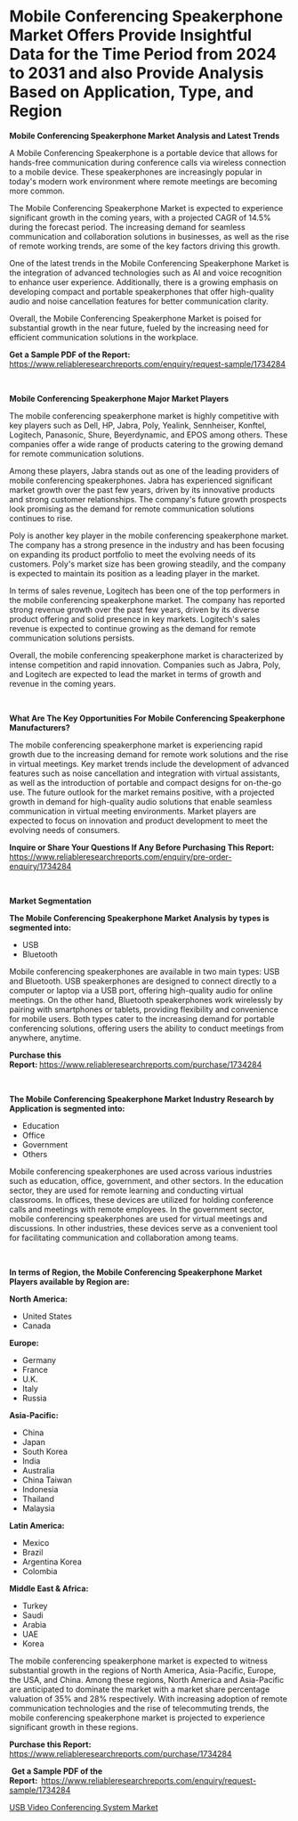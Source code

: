 <p><h1>Mobile Conferencing Speakerphone Market Offers Provide Insightful Data for the Time Period from 2024 to 2031 and also Provide Analysis Based on Application, Type, and Region</h1></p><p><strong>Mobile Conferencing Speakerphone Market Analysis and Latest Trends</strong></p>
<p><p>A Mobile Conferencing Speakerphone is a portable device that allows for hands-free communication during conference calls via wireless connection to a mobile device. These speakerphones are increasingly popular in today's modern work environment where remote meetings are becoming more common.</p><p>The Mobile Conferencing Speakerphone Market is expected to experience significant growth in the coming years, with a projected CAGR of 14.5% during the forecast period. The increasing demand for seamless communication and collaboration solutions in businesses, as well as the rise of remote working trends, are some of the key factors driving this growth.</p><p>One of the latest trends in the Mobile Conferencing Speakerphone Market is the integration of advanced technologies such as AI and voice recognition to enhance user experience. Additionally, there is a growing emphasis on developing compact and portable speakerphones that offer high-quality audio and noise cancellation features for better communication clarity.</p><p>Overall, the Mobile Conferencing Speakerphone Market is poised for substantial growth in the near future, fueled by the increasing need for efficient communication solutions in the workplace.</p></p>
<p><strong>Get a Sample PDF of the Report:&nbsp;</strong> <a href="https://www.reliableresearchreports.com/enquiry/request-sample/1734284">https://www.reliableresearchreports.com/enquiry/request-sample/1734284</a></p>
<p>&nbsp;</p>
<p><strong>Mobile Conferencing Speakerphone Major Market Players</strong></p>
<p><p>The mobile conferencing speakerphone market is highly competitive with key players such as Dell, HP, Jabra, Poly, Yealink, Sennheiser, Konftel, Logitech, Panasonic, Shure, Beyerdynamic, and EPOS among others. These companies offer a wide range of products catering to the growing demand for remote communication solutions.</p><p>Among these players, Jabra stands out as one of the leading providers of mobile conferencing speakerphones. Jabra has experienced significant market growth over the past few years, driven by its innovative products and strong customer relationships. The company's future growth prospects look promising as the demand for remote communication solutions continues to rise.</p><p>Poly is another key player in the mobile conferencing speakerphone market. The company has a strong presence in the industry and has been focusing on expanding its product portfolio to meet the evolving needs of its customers. Poly's market size has been growing steadily, and the company is expected to maintain its position as a leading player in the market.</p><p>In terms of sales revenue, Logitech has been one of the top performers in the mobile conferencing speakerphone market. The company has reported strong revenue growth over the past few years, driven by its diverse product offering and solid presence in key markets. Logitech's sales revenue is expected to continue growing as the demand for remote communication solutions persists.</p><p>Overall, the mobile conferencing speakerphone market is characterized by intense competition and rapid innovation. Companies such as Jabra, Poly, and Logitech are expected to lead the market in terms of growth and revenue in the coming years.</p></p>
<p>&nbsp;</p>
<p><strong>What Are The Key Opportunities For Mobile Conferencing Speakerphone Manufacturers?</strong></p>
<p><p>The mobile conferencing speakerphone market is experiencing rapid growth due to the increasing demand for remote work solutions and the rise in virtual meetings. Key market trends include the development of advanced features such as noise cancellation and integration with virtual assistants, as well as the introduction of portable and compact designs for on-the-go use. The future outlook for the market remains positive, with a projected growth in demand for high-quality audio solutions that enable seamless communication in virtual meeting environments. Market players are expected to focus on innovation and product development to meet the evolving needs of consumers.</p></p>
<p><strong>Inquire or Share Your Questions If Any Before Purchasing This Report:</strong> <a href="https://www.reliableresearchreports.com/enquiry/pre-order-enquiry/1734284">https://www.reliableresearchreports.com/enquiry/pre-order-enquiry/1734284</a></p>
<p>&nbsp;</p>
<p><strong>Market Segmentation</strong></p>
<p><strong>The Mobile Conferencing Speakerphone Market Analysis by types is segmented into:</strong></p>
<p><ul><li>USB</li><li>Bluetooth</li></ul></p>
<p><p>Mobile conferencing speakerphones are available in two main types: USB and Bluetooth. USB speakerphones are designed to connect directly to a computer or laptop via a USB port, offering high-quality audio for online meetings. On the other hand, Bluetooth speakerphones work wirelessly by pairing with smartphones or tablets, providing flexibility and convenience for mobile users. Both types cater to the increasing demand for portable conferencing solutions, offering users the ability to conduct meetings from anywhere, anytime.</p></p>
<p><strong>Purchase this Report:&nbsp;</strong><a href="https://www.reliableresearchreports.com/purchase/1734284">https://www.reliableresearchreports.com/purchase/1734284</a></p>
<p>&nbsp;</p>
<p><strong>The Mobile Conferencing Speakerphone Market Industry Research by Application is segmented into:</strong></p>
<p><ul><li>Education</li><li>Office</li><li>Government</li><li>Others</li></ul></p>
<p><p>Mobile conferencing speakerphones are used across various industries such as education, office, government, and other sectors. In the education sector, they are used for remote learning and conducting virtual classrooms. In offices, these devices are utilized for holding conference calls and meetings with remote employees. In the government sector, mobile conferencing speakerphones are used for virtual meetings and discussions. In other industries, these devices serve as a convenient tool for facilitating communication and collaboration among teams.</p></p>
<p>&nbsp;</p>
<p><strong>In terms of Region, the Mobile Conferencing Speakerphone Market Players available by Region are:</strong></p>
<p>
    <p> <strong> North America: </strong>
        <ul>
            <li>United States</li>
            <li>Canada</li>
        </ul>
        </p> 
    <p> <strong> Europe: </strong>
        <ul>
            <li>Germany</li>
            <li>France</li>
            <li>U.K.</li>
            <li>Italy</li>
            <li>Russia</li>
        </ul>
        </p> 
    <p> <strong> Asia-Pacific: </strong>
        <ul>
            <li>China</li>
            <li>Japan</li>
            <li>South Korea</li>
            <li>India</li>
            <li>Australia</li>
            <li>China Taiwan</li>
            <li>Indonesia</li>
            <li>Thailand</li>
            <li>Malaysia</li>
        </ul>
        </p> 
    <p> <strong> Latin America: </strong>
        <ul>
            <li>Mexico</li>
            <li>Brazil</li>
            <li>Argentina Korea</li>
            <li>Colombia</li>
        </ul>
        </p> 
    <p> <strong> Middle East & Africa: </strong>
        <ul>
            <li>Turkey</li>
            <li>Saudi</li>
            <li>Arabia</li>
            <li>UAE</li>
            <li>Korea</li>
        </ul>
    </p>
    </p>
<p><p>The mobile conferencing speakerphone market is expected to witness substantial growth in the regions of North America, Asia-Pacific, Europe, the USA, and China. Among these regions, North America and Asia-Pacific are anticipated to dominate the market with a market share percentage valuation of 35% and 28% respectively. With increasing adoption of remote communication technologies and the rise of telecommuting trends, the mobile conferencing speakerphone market is projected to experience significant growth in these regions.</p></p>
<p><strong>Purchase this Report: </strong><a href="https://www.reliableresearchreports.com/purchase/1734284">https://www.reliableresearchreports.com/purchase/1734284</a></p>
<p>&nbsp;<strong>Get a Sample PDF of the Report:&nbsp;&nbsp;</strong><a href="https://www.reliableresearchreports.com/enquiry/request-sample/1734284">https://www.reliableresearchreports.com/enquiry/request-sample/1734284</a></p>
<p><strong></strong></p>
<p><p><a href="https://github.com/Chiragrp22/Market-Research-Report-List-3/blob/main/usb-video-conferencing-system-market.md">USB Video Conferencing System Market</a></p></p>